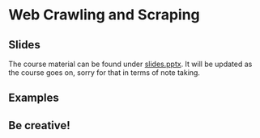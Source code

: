 # Web Crawling and Scraping

## Slides
The course material can be found under [slides.pptx](./slides.pptx). It will be updated as the course goes on, sorry for that in terms of note taking.

## Examples

## Be creative!